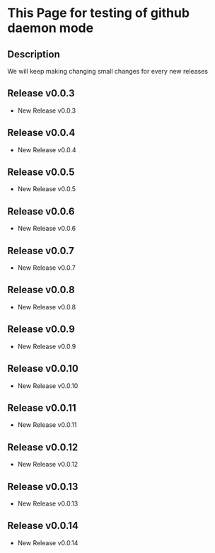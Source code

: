 # This Page for testing of github daemon mode

## Description

We will keep making changing small changes for every new releases

## Release v0.0.3

- New Release v0.0.3

## Release v0.0.4

- New Release v0.0.4

## Release v0.0.5

- New Release v0.0.5

## Release v0.0.6

- New Release v0.0.6

## Release v0.0.7

- New Release v0.0.7

## Release v0.0.8

- New Release v0.0.8

## Release v0.0.9

- New Release v0.0.9

## Release v0.0.10

- New Release v0.0.10

## Release v0.0.11

- New Release v0.0.11

## Release v0.0.12

- New Release v0.0.12

## Release v0.0.13

- New Release v0.0.13

## Release v0.0.14

- New Release v0.0.14
